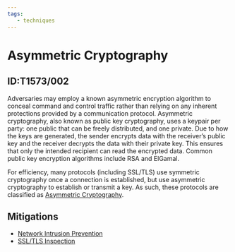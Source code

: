 ```yaml
---
tags:
   - techniques
---
```

# Asymmetric Cryptography
## ID:T1573/002
Adversaries may employ a known asymmetric encryption algorithm to conceal command and control traffic rather than relying on any inherent protections provided by a communication protocol. Asymmetric cryptography, also known as public key cryptography, uses a keypair per party: one public that can be freely distributed, and one private. Due to how the keys are generated, the sender encrypts data with the receiver’s public key and the receiver decrypts the data with their private key. This ensures that only the intended recipient can read the encrypted data. Common public key encryption algorithms include RSA and ElGamal.

For efficiency, many protocols (including SSL/TLS) use symmetric cryptography once a connection is established, but use asymmetric cryptography to establish or transmit a key. As such, these protocols are classified as [Asymmetric Cryptography](/mitre/techniques/T1573/002).
## Mitigations
* [Network Intrusion Prevention](mitigations/M1031)
* [SSL/TLS Inspection](mitigations/M1020)
